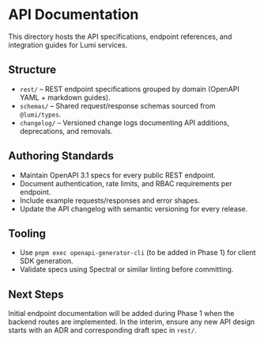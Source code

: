 # API Documentation

This directory hosts the API specifications, endpoint references, and integration guides for Lumi services.

## Structure

- `rest/` – REST endpoint specifications grouped by domain (OpenAPI YAML + markdown guides).
- `schemas/` – Shared request/response schemas sourced from `@lumi/types`.
- `changelog/` – Versioned change logs documenting API additions, deprecations, and removals.

## Authoring Standards

- Maintain OpenAPI 3.1 specs for every public REST endpoint.
- Document authentication, rate limits, and RBAC requirements per endpoint.
- Include example requests/responses and error shapes.
- Update the API changelog with semantic versioning for every release.

## Tooling

- Use `pnpm exec openapi-generator-cli` (to be added in Phase 1) for client SDK generation.
- Validate specs using Spectral or similar linting before committing.

## Next Steps

Initial endpoint documentation will be added during Phase 1 when the backend routes are implemented. In the interim, ensure any new API design starts with an ADR and corresponding draft spec in `rest/`.
